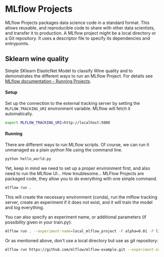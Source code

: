 # MLflow Projects

MLflow Projects packages data science code in a standard format. This allows reusable, and reproducible code to share with other data scientists, and transfer it to production. A MLflow project might be a local directory or a Git repository. It uses a descriptor file to specify its dependencies and entrypoints.

## Sklearn wine quality

Simple SKlearn ElasticNet Model to classify Wine quality and to demonstrates the different ways to run an MLflow Project. For details see [MLflow documentation - Running Projects](https://mlflow.org/docs/latest/projects.html#running-projects).

#### Setup

Set up the connection to the external tracking server by setting the `MLFLOW_TRACKING_URI` environment variable. MLflow will fetch it automatically.

```bash
export MLFLOW_TRACKING_URI=http://localhost:5008
```

#### Running

There are different ways to run MLflow scripts. Of course, we can run it unmanaged as a plain python file using the command line.

```bash
python hello_world.py
```

Yet, keep in mind we need to set up a proper environment first, and also need to run the MLflow UI... How troublesome... MLFlow Projects are packaged code, they allow you to do everything with one simple command.

```bash
mlflow run .
```

This will create the necessary environment (conda), run the mlflow tracking server, create an experiment if it does not exist, and it will train the model and log everything.

You can also specify an experiment name, or additional parameters (if possibility given in your train.py):
```bash
mlflow run . --experiment-name=local_mlflow_project -P alpha=0.01 -P l1_ratio=0.2
```

Or as mentioned above, don't use a local directory but use as git repository:

```bash
mlflow run https://github.com/mlflow/mlflow-example.git --experiment-name=github_mlflow_project -P alpha=0.03 -P l1_ratio=0.4
```
